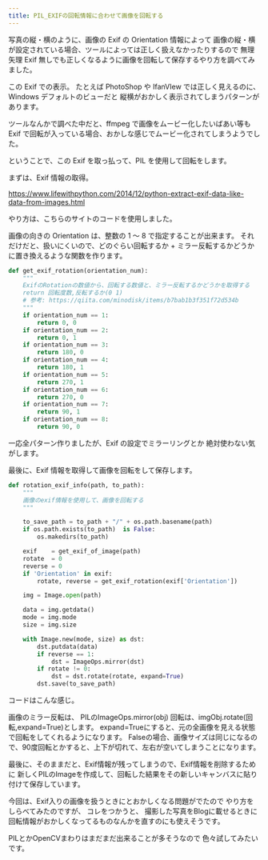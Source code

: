 ```yaml
---
title: PIL_EXIFの回転情報に合わせて画像を回転する
---
```


写真の縦・横のように、画像の Exif の Orientation 情報によって
画像の縦・横が設定されている場合、ツールによっては正しく扱えなかったりするので
無理矢理 Exif 無しでも正しくなるように画像を回転して保存するやり方を調べてみました。

この Exif での表示。
たとえば PhotoShop や IfanVIew では正しく見えるのに、Windows デフォルトのビューだと
縦横がおかしく表示されてしまうパターンがあります。

ツールなんかで調べた中だと、ffmpeg で画像をムービー化したいばあい等も
Exif で回転が入っている場合、おかしな感じでムービー化されてしまうようでした。

ということで、この Exif を取っ払って、PIL を使用して回転をします。

まずは、Exif 情報の取得。

https://www.lifewithpython.com/2014/12/python-extract-exif-data-like-data-from-images.html

やり方は、こちらのサイトのコードを使用しました。

画像の向きの Orientation は、整数の 1 ～ 8 で指定することが出来ます。
それだけだと、扱いにくいので、どのぐらい回転するか + ミラー反転するかどうか
に置き換えるような関数を作ります。

```python
def get_exif_rotation(orientation_num):
    """
    ExifのRotationの数値から、回転する数値と、ミラー反転するかどうかを取得する
    return 回転度数,反転するか(0 1)
    # 参考: https://qiita.com/minodisk/items/b7bab1b3f351f72d534b
    """
    if orientation_num == 1:
        return 0, 0
    if orientation_num == 2:
        return 0, 1
    if orientation_num == 3:
        return 180, 0
    if orientation_num == 4:
        return 180, 1
    if orientation_num == 5:
        return 270, 1
    if orientation_num == 6:
        return 270, 0
    if orientation_num == 7:
        return 90, 1
    if orientation_num == 8:
        return 90, 0
```

一応全パターン作りましたが、Exif の設定でミラーリングとか
絶対使わない気がします。

最後に、Exif 情報を取得して画像を回転をして保存します。

```python
def rotation_exif_info(path, to_path):
    """
    画像のexif情報を使用して、画像を回転する
    """

    to_save_path = to_path + "/" + os.path.basename(path)
    if os.path.exists(to_path)  is False:
        os.makedirs(to_path)

    exif    = get_exif_of_image(path)
    rotate  = 0
    reverse = 0
    if 'Orientation' in exif:
        rotate, reverse = get_exif_rotation(exif['Orientation'])

    img = Image.open(path)

    data = img.getdata()
    mode = img.mode
    size = img.size

    with Image.new(mode, size) as dst:
        dst.putdata(data)
        if reverse == 1:
            dst = ImageOps.mirror(dst)
        if rotate != 0:
            dst = dst.rotate(rotate, expand=True)
        dst.save(to_save_path)
```
コードはこんな感じ。

画像のミラー反転は、 PILのImageOps.mirror(obj)
回転は、imgObj.rotate(回転,expand=True)とします。
expand=Trueにすると、元の全画像を見える状態で回転をしてくれるようになります。
Falseの場合、画像サイズは同じになるので、90度回転とかすると、上下が切れて、左右が空いてしまうことになります。

最後に、そのままだと、Exif情報が残ってしまうので、Exif情報を削除するために
新しくPILのImageを作成して、回転した結果をその新しいキャンバスに貼り付けて保存しています。

今回は、Exif入りの画像を扱うときにとおかしくなる問題がでたので
やり方をしらべてみたのですが、
コレをつかうと、
撮影した写真をBlogに載せるときに回転情報がおかしくなってるものなんかを直すのにも使えそうです。

PILとかOpenCVまわりはまだまだ出来ることが多そうなので
色々試してみたいです。